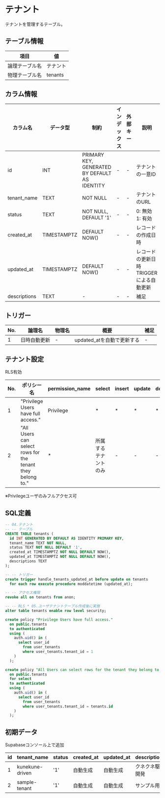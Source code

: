 # テナント

テナントを管理するテーブル。

## テーブル情報

| 項目 | 値 |
|---|---|
| 論理テーブル名 | テナント |
| 物理テーブル名 | tenants |

## カラム情報

| カラム名 | データ型 | 制約 | インデックス | 外部キー | 説明 |
|------|------|------|------|------|------|
| id | INT | PRIMARY KEY, GENERATED BY DEFAULT AS IDENTITY | - | - | テナントの一意ID |
| tenant_name | TEXT | NOT NULL | - | - | テナントのURL |
| status | TEXT | NOT NULL, DEFAULT '1' | - | - | 0: 無効<br>1: 有効 |
| created_at | TIMESTAMPTZ | DEFAULT NOW() | - | - | レコードの作成日時 |
| updated_at | TIMESTAMPTZ | DEFAULT NOW() | - | - | レコードの更新日時<br>TRIGGERによる自動更新 |
| descriptions | TEXT | - | - | - | 補足 |

## トリガー

| No. | 論理名 | 物理名 | 概要 | 補足 |
|----|---|---|---|---|
| 1 | 日時自動更新 | - | updated_atを自動で更新する | - |

## テナント設定

RLS有効

| No. | ポリシー名 | permission_name | select | insert | update | delete |
|---|---|---|---|---|---|---|
| 1 | "Privilege Users have full access." | Privilege | * | * | * | * |
| 2 | "All Users can select rows for the tenant they belong to." | * | 所属するテナントのみ | - | - | - |

※Privilegeユーザのみフルアクセス可

## SQL定義

```sql
-- 04.テナント
-- -- テーブル
CREATE TABLE tenants (
  id INT GENERATED BY DEFAULT AS IDENTITY PRIMARY KEY,
  tenant_name TEXT NOT NULL,
  status TEXT NOT NULL DEFAULT '1',
  created_at TIMESTAMPTZ NOT NULL DEFAULT NOW(),
  updated_at TIMESTAMPTZ NOT NULL DEFAULT NOW(),
  descriptions TEXT
);

-- -- トリガー
create trigger handle_tenants_updated_at before update on tenants
  for each row execute procedure moddatetime (updated_at);

-- -- アクセス権限
revoke all on tenants from anon;

-- -- RLS * 05.ユーザテナントテーブル作成後に実施
alter table tenants enable row level security;

create policy "Privilege Users have full access."
  on public.tenants
  to authenticated
  using (
    auth.uid() in (
      select user_id
        from user_tenants
        where user_tenants.tenant_id = 1
    )
  );

create policy "All Users can select rows for the tenant they belong to."
  on public.tenants
  for select
  to authenticated
  using (
    auth.uid() in (
      select user_id
        from user_tenants
        where user_tenants.tenant_id = tenants.id
    )
  );

```

## 初期データ

Supabaseコンソール上で追加

| id | tenant_name | status | created_at | updated_at | descriptions |
|---|---|---|---|---|---|
| 1 | kunekune-driven | '1' | 自動生成 | 自動生成 | クネクネ駆動開発 |
| 2 | sample-tenant | '1' | 自動生成 | 自動生成 | サンプル用 |


